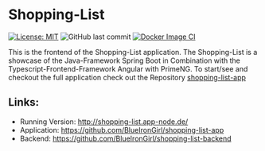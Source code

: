 # Shopping-List

[![License: MIT](https://img.shields.io/badge/License-MIT-yellow.svg)](https://opensource.org/licenses/MIT)
![GitHub last commit](https://img.shields.io/github/last-commit/BlueIronGirl/shopping-list-frontend)
[![Docker Image CI](https://github.com/BlueIronGirl/shopping-list-frontend/actions/workflows/docker-build.yml/badge.svg?branch=main)](https://github.com/BlueIronGirl/shopping-list-frontend/actions/workflows/docker-build.yml)

This is the frontend of the Shopping-List application. The Shopping-List is a showcase of the Java-Framework Spring Boot in Combination with the Typescript-Frontend-Framework Angular with PrimeNG.
To start/see and checkout the full application check out the Repository [shopping-list-app](https://github.com/BlueIronGirl/shopping-list-app)

## Links:
* Running Version: http://shopping-list.app-node.de/
* Application: https://github.com/BlueIronGirl/shopping-list-app
* Backend: https://github.com/BlueIronGirl/shopping-list-backend


